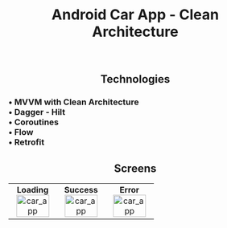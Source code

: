 <h1 align="center">
Android Car App - Clean Architecture
</h1>

<br>

<h2 align="center">
Technologies
</h2>

<h3 align="left">
• MVVM with Clean Architecture <br>
• Dagger - Hilt <br>
• Coroutines <br>
• Flow<br>
• Retrofit <br>
</h3>
 
<h2 align="center">
Screens
</h2>

<table align="center">
  <tr>
    <td align="center">
      <strong>Loading</strong><br>
 <img src="https://github.com/user-attachments/assets/138cbcf1-4624-461f-99b7-372eafac7958" alt="car_app"  style="width:90%; max-width:600px;">    </td>
    <td align="center">
      <strong>Success</strong><br>
 <img src="https://github.com/user-attachments/assets/2ae6368c-8e56-49f3-9dcd-b6a1b6559582" alt="car_app"  style="width:90%; max-width:600px;">    </td>
    <td align="center">
      <strong>Error</strong><br>
 <img src="https://github.com/user-attachments/assets/40388f94-603b-429c-bd33-116055f086f3" alt="car_app"  style="width:90%; max-width:600px;">    </td>
  </tr>
</table>
